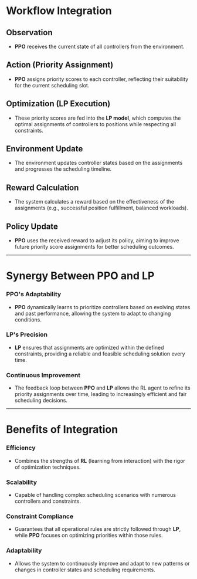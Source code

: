 # Workflow Integration

## Observation

- **PPO** receives the current state of all controllers from the environment.

## Action (Priority Assignment)

- **PPO** assigns priority scores to each controller, reflecting their suitability for the current scheduling slot.

## Optimization (LP Execution)

- These priority scores are fed into the **LP model**, which computes the optimal assignments of controllers to positions while respecting all constraints.

## Environment Update

- The environment updates controller states based on the assignments and progresses the scheduling timeline.

## Reward Calculation

- The system calculates a reward based on the effectiveness of the assignments (e.g., successful position fulfillment, balanced workloads).

## Policy Update

- **PPO** uses the received reward to adjust its policy, aiming to improve future priority score assignments for better scheduling outcomes.

---

# Synergy Between PPO and LP

### PPO's Adaptability

- **PPO** dynamically learns to prioritize controllers based on evolving states and past performance, allowing the system to adapt to changing conditions.

### LP's Precision

- **LP** ensures that assignments are optimized within the defined constraints, providing a reliable and feasible scheduling solution every time.

### Continuous Improvement

- The feedback loop between **PPO** and **LP** allows the RL agent to refine its priority assignments over time, leading to increasingly efficient and fair scheduling decisions.

---

# Benefits of Integration

### Efficiency

- Combines the strengths of **RL** (learning from interaction) with the rigor of optimization techniques.

### Scalability

- Capable of handling complex scheduling scenarios with numerous controllers and constraints.

### Constraint Compliance

- Guarantees that all operational rules are strictly followed through **LP**, while **PPO** focuses on optimizing priorities within those rules.

### Adaptability

- Allows the system to continuously improve and adapt to new patterns or changes in controller states and scheduling requirements.
